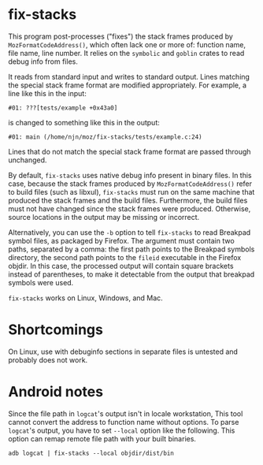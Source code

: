 # fix-stacks

This program post-processes ("fixes") the stack frames produced by
`MozFormatCodeAddress()`, which often lack one or more of: function name, file
name, line number. It relies on the `symbolic` and `goblin` crates to read
debug info from files.

It reads from standard input and writes to standard output. Lines matching the
special stack frame format are modified appropriately. For example, a line
like this in the input:
```
#01: ???[tests/example +0x43a0]
```
is changed to something like this in the output:
```
#01: main (/home/njn/moz/fix-stacks/tests/example.c:24)
```
Lines that do not match the special stack frame format are passed through
unchanged.

By default, `fix-stacks` uses native debug info present in binary files. In
this case, because the stack frames produced by `MozFormatCodeAddress()` refer
to build files (such as libxul), `fix-stacks` must run on the same machine that
produced the stack frames and the build files. Furthermore, the build files
must not have changed since the stack frames were produced. Otherwise, source
locations in the output may be missing or incorrect.

Alternatively, you can use the `-b` option to tell `fix-stacks` to read
Breakpad symbol files, as packaged by Firefox. The argument must contain two
paths, separated by a comma: the first path points to the Breakpad symbols
directory, the second path points to the `fileid` executable in the Firefox
objdir. In this case, the processed output will contain square brackets instead
of parentheses, to make it detectable from the output that breakpad symbols
were used. 

`fix-stacks` works on Linux, Windows, and Mac.

# Shortcomings

On Linux, use with debuginfo sections in separate files is untested and
probably does not work.

# Android notes

Since the file path in `logcat`'s output isn't in locale workstation, This tool
cannot convert the address to function name without options. To parse
`logcat`'s output, you have to set `--local` option like the following. This
option can remap remote file path with your built binaries.

```shell
adb logcat | fix-stacks --local objdir/dist/bin
```
